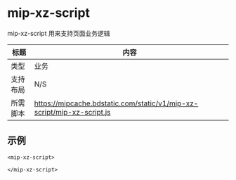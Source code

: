 ﻿# mip-xz-script

mip-xz-script 用来支持页面业务逻辑

标题|内容
----|----
类型|业务
支持布局|N/S
所需脚本|https://mipcache.bdstatic.com/static/v1/mip-xz-script/mip-xz-script.js

## 示例

```
<mip-xz-script>

</mip-xz-script>
```